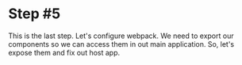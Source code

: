 # Step #5

This is the last step. Let's configure webpack. We need to export our components so we can access them in out main application. So, let's expose them and fix out host app.
